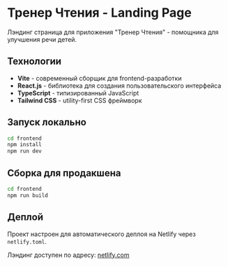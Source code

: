 # Тренер Чтения - Landing Page

Лэндинг страница для приложения "Тренер Чтения" - помощника для улучшения речи детей.

## Технологии

- **Vite** - современный сборщик для frontend-разработки
- **React.js** - библиотека для создания пользовательского интерфейса  
- **TypeScript** - типизированный JavaScript
- **Tailwind CSS** - utility-first CSS фреймворк

## Запуск локально

```bash
cd frontend
npm install
npm run dev
```

## Сборка для продакшена

```bash
cd frontend
npm run build
```

## Деплой

Проект настроен для автоматического деплоя на Netlify через `netlify.toml`.

Лэндинг доступен по адресу: [netlify.com](https://app.netlify.com/)
